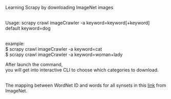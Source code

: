 Learning Scrapy by downloading ImageNet images <br /><br />

Usage: scrapy crawl imageCrawler -a keyword=keyword\[\+keyword\]<br />
default keyword=dog<br /><br />

example:</br>
$ scrapy crawl imageCrawler -a keyword=cat<br />
$ scrapy crawl imageCrawler -a keyword=woman+lady<br />

After launch the command, <br />
you will get into interactive CLI to choose which categories to download.<br /><br />

The mapping between WordNet ID and words for all synsets in this 
[link](http://image-net.org/archive/words.txt) from ImageNet.<br />


